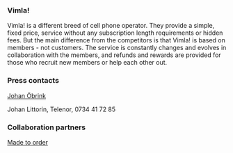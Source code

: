 ### Vimla!

Vimla! is a different breed of cell phone operator. They provide a simple, fixed price, service without any subscription length requirements or hidden fees. But the main difference from the competitors is that Vimla! is based on members - not customers. The service is constantly changes and evolves in collaboration with the members, and refunds and rewards are provided for those who recruit new members or help each other out.

### Press contacts

[Johan Öbrink](/team/johan/)

Johan Littorin, Telenor, 0734 41 72 85

### Collaboration partners

[Made to order](http://www.madetoorder.se/)
